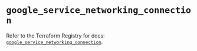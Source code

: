 # `google_service_networking_connection`

Refer to the Terraform Registry for docs: [`google_service_networking_connection`](https://registry.terraform.io/providers/hashicorp/google-beta/5.20.0/docs/resources/google_service_networking_connection).
